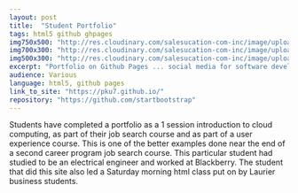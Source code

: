 ```yaml
---
layout: post
title:  "Student Portfolio"
tags: html5 github ghpages
img750x500: "http://res.cloudinary.com/salesucation-com-inc/image/upload/v1522975712/StudentPortfolio750x500_bjnsqn.png"
img700x300: "http://res.cloudinary.com/salesucation-com-inc/image/upload/v1522975712/StudentPortfolio700x300_xqxyel.png"
img500x300: "http://res.cloudinary.com/salesucation-com-inc/image/upload/v1522975711/StudentPortfolio500x300_aioiqw.png"
excerpt: "Portfolio on Github Pages ... social media for software developers."
audience: Various
language: html5, github pages
link_to_site: "https://pku7.github.io/"
repository: "https://github.com/startbootstrap"
---
```


Students have completed a portfolio as a 1 session introduction to cloud computing, as part of their job search course and as part of a user experience course. This is one of the better examples done near the end of a second career program job search course. This particular student had studied to be an electrical engineer and worked at Blackberry. The student that did this site also led a Saturday morning html class put on by Laurier business students.
